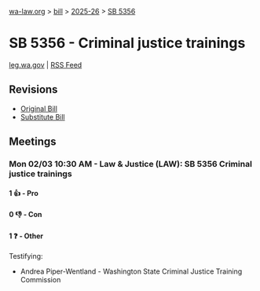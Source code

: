 [wa-law.org](/) > [bill](/bill/) > [2025-26](/bill/2025-26/) > [SB 5356](/bill/2025-26/sb/5356/)

# SB 5356 - Criminal justice trainings
[leg.wa.gov](https://app.leg.wa.gov/billsummary?BillNumber=5356&Year=2025&Initiative=false) | [RSS Feed](./rss.xml)

## Revisions
* [Original Bill](1/)
* [Substitute Bill](S/)

## Meetings
### Mon 02/03 10:30 AM - Law & Justice (LAW): SB 5356 Criminal justice trainings
#### 1 👍 - Pro

#### 0 👎 - Con

#### 1 ❓ - Other
Testifying:
* Andrea Piper-Wentland - Washington State Criminal Justice Training Commission
